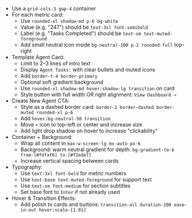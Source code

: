 - Use a `grid-cols-3 gap-4` container
- For each metric card:
  - Use `rounded-xl shadow-md p-6 bg-white`
  - Value (e.g. "247") should be `text-3xl font-semibold`
  - Label (e.g. "Tasks Completed") should be `text-sm text-muted-foreground`
  - Add small neutral icon inside `bg-neutral-100 p-2 rounded-full` top-right
- Template Agent Card:
  - Limit to 2–3 lines of intro text
  - Display `Agent Tasks:` with clear bullets and muted icons
  - Add `border-t-4 border-primary`
  - Optional soft gradient background
  - Use `rounded-xl shadow-md hover:shadow-lg transition` on card
  - Style button with full width OR right alignment: `View Dashboard →`
- Create New Agent CTA:
  - Style as a dashed border card: `border-2 border-dashed border-muted rounded-xl p-6`
  - Add `hover:bg-neutral-50 transition`
  - Move `+` icon to top-left or center and increase size
  - Add light drop shadow on hover to increase "clickability"
- Container + Background:
  - Wrap all content in `max-w-screen-lg mx-auto px-6`
  - Background: warm neutral gradient for depth: `bg-gradient-to-b from-[#fdfaf6] to-[#f2ede7]`
  - Increase vertical spacing between cards
- Typography:
  - Use `text-3xl font-bold` for metric numbers
  - Use `text-base text-muted-foreground` for support text
  - Use `text-sm font-medium` for section subtitles
  - Set base font to `Inter` if not already used
- Hover & Transition Effects:
  - Add polish to cards and buttons: `transition-all duration-200 ease-in-out hover:scale-[1.01]`